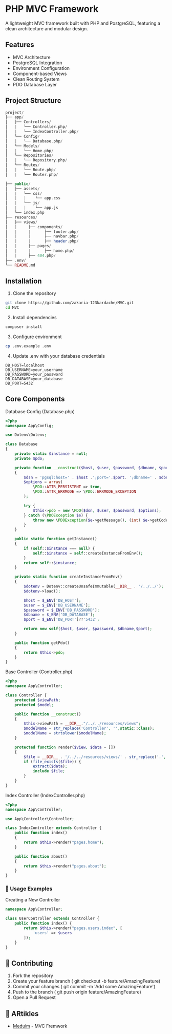 # PHP MVC Framework

A lightweight MVC framework built with PHP and PostgreSQL, featuring a clean architecture and modular design.

## Features
- MVC Architecture
- PostgreSQL Integration
- Environment Configuration
- Component-based Views
- Clean Routing System
- PDO Database Layer

## Project Structure
```php
project/
├── app/
│   ├── Controllers/
│   |   └── Controller.php/
│   |   └── IndexController.php/
│   └── Config/
│   |   └── Database.php/
│   └── Models/
│   |   └── Home.php/
│   └── Repositories/
│   |   └── Repository.php/
│   └── Routes/
│   |   └── Route.php/
│   |   └── Router.php/

├── public/
│   ├── assets/
│   |   └── css/
│   |   |    └── app.css
│   |   └── js/
│   |   |    └── app.js
│   └── index.php
├── resources/
│   ├── views/
│   |     ├── components/
│   |     |      ├── footer.php/
│   |     |      ├── navbar.php/
│   |     |      ├── header.php/
│   |     ├── pages/
│   |     |      ├── home.php/
│   |     ├── 404.php/
├── .env/
└── README.md

```


##  Installation

1. Clone the repository
```bash
git clone https://github.com/zakaria-123kardache/MVC.git
cd MVC
```
2. Install dependencies
```bash
composer install
```
3. Configure environment
```bash
cp .env.example .env
```
4. Update .env with your database credentials
```env
DB_HOST=localhost
DB_USERNAME=your_username
DB_PASSWORD=your_password
DB_DATABASE=your_database
DB_PORT=5432
```

## Core Components

Database Config (Database.php)


```php
<?php
namespace App\Config;

use Dotenv\Dotenv;

class Database
{
    private static $instance = null;
    private $pdo;

    private function __construct($host, $user, $password, $dbname, $port)
    {
        $dsn = 'pgsql:host=' . $host .';port='.$port. ';dbname=' . $dbname;
        $options = array(
            \PDO::ATTR_PERSISTENT => true,
            \PDO::ATTR_ERRMODE => \PDO::ERRMODE_EXCEPTION
        );

        try {
            $this->pdo = new \PDO($dsn, $user, $password, $options);
        } catch (\PDOException $e) {
            throw new \PDOException($e->getMessage(), (int) $e->getCode());
        }
    }

    public static function getInstance()
    {
        if (self::$instance === null) {
            self::$instance = self::createInstanceFromEnv();
        }
        return self::$instance;
    }

    private static function createInstanceFromEnv()
    {
        $dotenv = Dotenv::createUnsafeImmutable(__DIR__ . '/../../');
        $dotenv->load();

        $host = $_ENV['DB_HOST'];
        $user = $_ENV['DB_USERNAME'];
        $password = $_ENV['DB_PASSWORD'];
        $dbname = $_ENV['DB_DATABASE'];
        $port = $_ENV['DB_PORT']??'5432';

        return new self($host, $user, $password, $dbname,$port);
    }

    public function getPdo()
    {
        return $this->pdo;
    }
}

```
Base Controller (Controller.php)


```php
<?php
namespace App\Controller;

class Controller {
    protected $viewPath;
    protected $model;

    public function __construct()
    {
        $this->viewPath = __DIR__."/../../resources/views";
        $modelName = str_replace('Controller', '',static::class);
        $modelName = strtolower($modelName);
    }

    protected function render($view, $data = [])
    {
        $file = __DIR__ . '/../../resources/views/' . str_replace('.', '/', $view) . '.php';
        if (file_exists($file)) {
            extract($data);
            include $file;
        }
    }
}

```
Index Controller (IndexController.php)


```php
<?php
namespace App\Controller;

use App\Controller\Controller;

class IndexController extends Controller {
    public function index()
    {
        return $this->render("pages.home");
    }

    public function about()
    {
        return $this->render("pages.about");
    }
}

```
### 🔧 Usage Examples
Creating a New Controller

```php
namespace App\Controller;

class UserController extends Controller {
    public function index() {
        return $this->render("pages.users.index", [
            'users' => $users
        ]);
    }
}

```

## 🤝 Contributing

1. Fork the repository
2. Create your feature branch ( git checkout -b feature/AmazingFeature)
3. Commit your changes ( git commit -m 'Add some AmazingFeature')
4. Push to the branch ( git push origin feature/AmazingFeature)
5. Open a Pull Request

## 🤝 ARtikles
- [Meduim](https://medium.com/@kardasch/mvc-model-view-controller-c324c5a150b5) -  MVC Fremwork
